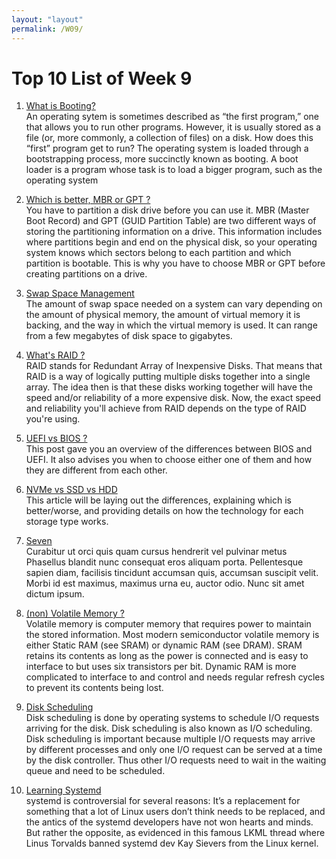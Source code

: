 ```yaml
---
layout: "layout"
permalink: /W09/
---
```


# Top 10 List of Week 9

1. [What is Booting?](https://www.cs.rutgers.edu/~pxk/416/notes/02-boot.html)<br>
An operating sytem is sometimes described as “the first program,” one that allows you to run other programs. However, it is usually stored as a file (or, more commonly, a collection of files) on a disk. How does this “first” program get to run?
The operating system is loaded through a bootstrapping process, more succinctly known as booting. A boot loader is a program whose task is to load a bigger program, such as the operating system

2. [Which is better, MBR or GPT ?](https://www.freecodecamp.org/news/mbr-vs-gpt-whats-the-difference-between-an-mbr-partition-and-a-gpt-partition-solved/)<br>
You have to partition a disk drive before you can use it. MBR (Master Boot Record) and GPT (GUID Partition Table) are two different ways of storing the partitioning information on a drive. This information includes where partitions begin and end on the physical disk, so your operating system knows which sectors belong to each partition and which partition is bootable. This is why you have to choose MBR or GPT before creating partitions on a drive.

3. [Swap Space Management](https://educatech.in/swap-space-management/)<br>
The amount of swap space needed on a system can vary depending on the amount of physical memory, the amount of virtual memory it is backing, and the way in which the virtual memory is used. It can range from a few megabytes of disk space to gigabytes.

4. [What's RAID ?](https://www.steadfast.net/blog/almost-everything-you-need-know-about-raid)<br>
RAID stands for Redundant Array of Inexpensive Disks. That means that RAID is a way of logically putting multiple disks together into a single array. The idea then is that these disks working together will have the speed and/or reliability of a more expensive disk. Now, the exact speed and reliability you'll achieve from RAID depends on the type of RAID you're using. 

5. [UEFI vs BIOS ?](https://www.freecodecamp.org/news/uefi-vs-bios/)<br>
This post gave you an overview of the differences between BIOS and UEFI. It also advises you when to choose either one of them and how they are different from each other.

6. [NVMe vs SSD vs HDD](https://unihost.com/help/nvme-vs-ssd-vs-hdd-overview-and-comparison)<br>
This article will be laying out the differences, explaining which is better/worse, and providing details on how the technology for each storage type works.

7. [Seven](https://en.wikipedia.org/wiki/7)<br>
Curabitur ut orci quis quam cursus hendrerit vel pulvinar metus
Phasellus blandit nunc consequat eros aliquam porta.
Pellentesque sapien diam, facilisis tincidunt accumsan quis, accumsan suscipit velit. 
Morbi id est maximus, maximus urna eu, auctor odio. 
Nunc sit amet dictum ipsum.

8. [(non) Volatile Memory ?](https://courses.lumenlearning.com/collegesuccess2x48x115/chapter/volatile-and-non-volatile-computer-memory-session-6/)<br>
Volatile memory is computer memory that requires power to maintain the stored information. Most modern semiconductor volatile memory is either Static RAM (see SRAM) or dynamic RAM (see DRAM). SRAM retains its contents as long as the power is connected and is easy to interface to but uses six transistors per bit. Dynamic RAM is more complicated to interface to and control and needs regular refresh cycles to prevent its contents being lost.

9. [Disk Scheduling](https://www.geeksforgeeks.org/disk-scheduling-algorithms/)<br>
Disk scheduling is done by operating systems to schedule I/O requests arriving for the disk. Disk scheduling is also known as I/O scheduling. Disk scheduling is important because multiple I/O requests may arrive by different processes and only one I/O request can be served at a time by the disk controller. Thus other I/O requests need to wait in the waiting queue and need to be scheduled.

10. [Learning Systemd](https://opensource.com/article/20/4/systemd)<br>
systemd is controversial for several reasons: It’s a replacement for something that a lot of Linux users don’t think needs to be replaced, and the antics of the systemd developers have not won hearts and minds. But rather the opposite, as evidenced in this famous LKML thread where Linus Torvalds banned systemd dev Kay Sievers from the Linux kernel.
